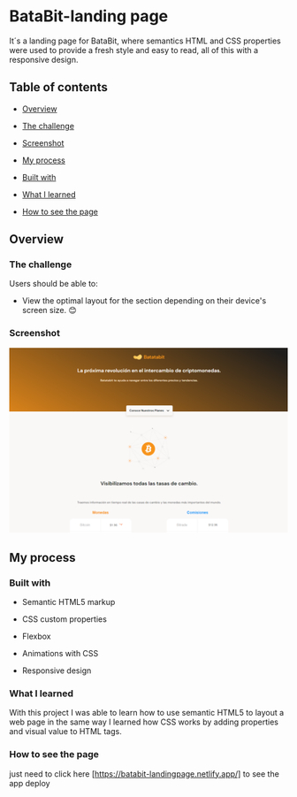 # BataBit-landing page

It´s a landing page for BataBit, where semantics HTML and CSS properties were used to provide a fresh style and easy to read, all of this with  a responsive design.  

## Table of contents  

- [Overview](#overview)

- [The challenge](#the-challenge)

- [Screenshot](#screenshot)

- [My process](#my-process)

- [Built with](#built-with)

- [What I learned](#what-i-learned)

- [How to see the page](#how-to-see-the-page)


## Overview
  

### The challenge
  

Users should be able to:  

- View the optimal layout for the section depending on their device's screen size. 😊
  

### Screenshot

  

![](/screenshot/project-screenshot.png)   
  

## My process  

### Built with
  

- Semantic HTML5 markup

- CSS custom properties

- Flexbox

- Animations with CSS

- Responsive design


### What I learned

With this project I was able to learn how to use semantic HTML5 to layout a web page in the same way I learned how CSS works by adding properties and visual value to HTML tags.  

### How to see the page

just need to click here [https://batabit-landingpage.netlify.app/] to see the app deploy

